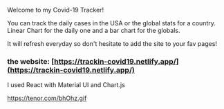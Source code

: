 Welcome to my Covid-19 Tracker!

You can track the daily cases in the USA or the global stats for a country.
Linear Chart for the daily one and a bar chart for the globals.

It will refresh everyday so don't hesitate to add the site to your fav pages!
### the website: [https://trackin-covid19.netlify.app/](https://trackin-covid19.netlify.app/)

I used React with Material UI and Chart.js

https://tenor.com/bhOhz.gif
